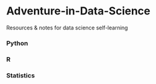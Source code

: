# Adventure-in-Data-Science
Resources &amp; notes for data science self-learning

### Python

### R

### Statistics
